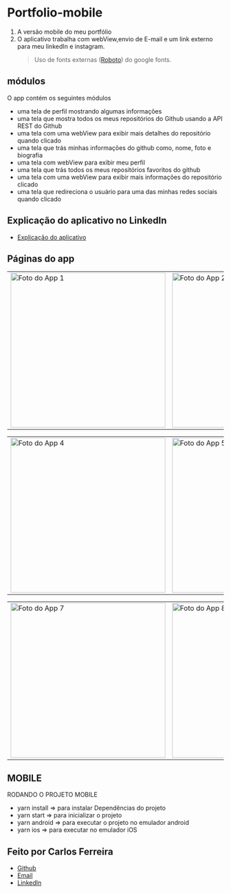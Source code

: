 # Portfolio-mobile

1. A versão mobile do meu portfólio
2. O aplicativo trabalha com webView,envio de E-mail e um link externo para meu linkedIn e instagram.
   > Uso de fonts externas ([Roboto](https://fonts.google.com/specimen/Roboto)) do google fonts.

## módulos

O app contém os seguintes módulos

- uma tela de perfil mostrando algumas informações
- uma tela que mostra todos os meus repositórios do Github usando a API REST do Github
- uma tela com uma webView para exibir mais detalhes do repositório quando clicado
- uma tela que trás minhas informações do github como, nome, foto e biografia
- uma tela com webView para exibir meu perfil
- uma tela que trás todos os meus repositórios favoritos do github
- uma tela com uma webView para exibir mais informações do repositório clicado
- uma tela que redireciona o usuário para uma das minhas redes sociais quando clicado

## Explicação do aplicativo no LinkedIn

- [Explicação do aplicativo](https://www.linkedin.com/posts/carlos-ferreira-4b2ba219a_portfolio-reactnative-react-activity-6789296181450166272-ruob)

## Páginas do app

<table>
  <tr>
<td><img src="https://github.com/CarlosSTS/portfolioMobile/blob/master/images/screen1.png" alt="Foto do App 1" width="360" /></td>
<td><img src="https://github.com/CarlosSTS/portfolioMobile/blob/master/images/screen2.png" alt="Foto do App 2" width="360" /></td>
<td><img src="https://github.com/CarlosSTS/portfolioMobile/blob/master/images/screen3.png" alt="Foto do App 3" width="360" /></td>

</tr>
</table>

<table>
  <tr>
<td><img src="https://github.com/CarlosSTS/portfolioMobile/blob/master/images/screen4.png" alt="Foto do App 4" width="360" /></td>
<td><img src="https://github.com/CarlosSTS/portfolioMobile/blob/master/images/screen5.png" alt="Foto do App 5" width="360" /></td>
<td><img src="https://github.com/CarlosSTS/portfolioMobile/blob/master/images/screen6.png" alt="Foto do App 6" width="360" /></td>

</tr>
</table>

<table>
  <tr>
<td><img src="https://github.com/CarlosSTS/portfolioMobile/blob/master/images/screen7.png" alt="Foto do App 7" width="360" /></td>
<td><img src="https://github.com/CarlosSTS/portfolioMobile/blob/master/images/screen8.png" alt="Foto do App 8" width="360" /></td>

</tr>
</table>

## MOBILE

RODANDO O PROJETO MOBILE

- yarn install => para instalar Dependências do projeto
- yarn start => para inicializar o projeto
- yarn android => para executar o projeto no emulador android
- yarn ios => para executar no emulador iOS

## Feito por Carlos Ferreira

- [Github](https://www.github.com/CarlosSTS)
- [Email](mailto://carlossts826@gmail.com)
- [LinkedIn](https://www.linkedin.com/in/carlos-ferreira-4b2ba219a/)

